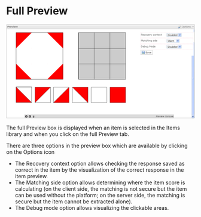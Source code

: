 <!--
parent: Items
created_at: '2012-03-19 19:54:10'
updated_at: '2013-03-13 13:35:28'
authors:
    - 'Jérôme Bogaerts'
contributors:
    - 'Sophie Doublet'
tags:
    - Items
-->

Full Preview
============

![](../resources/preview-item.png)

The full Preview box is displayed when an item is selected in the Items library and when you click on the full Preview tab.

There are three options in the preview box which are available by clicking on the Options icon

-   The Recovery context option allows checking the response saved as correct in the item by the visualization of the correct response in the item preview.
-   The Matching side option allows determining where the item score is calculating (on the client side, the matching is not secure but the item can be used without the platform; on the server side, the matching is secure but the item cannot be extracted alone).
-   The Debug mode option allows visualizing the clickable areas.



